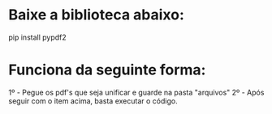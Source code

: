 # Baixe a biblioteca abaixo:

pip install pypdf2

# Funciona da seguinte forma:

1º - Pegue os pdf's que seja unificar e guarde na pasta "arquivos"  2º - Após seguir com o item acima, basta executar o código.